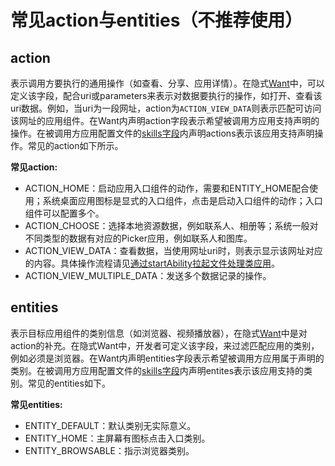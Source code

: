 # 常见action与entities（不推荐使用）

## action

表示调用方要执行的通用操作（如查看、分享、应用详情）。在隐式[Want](../../../API_Reference/source_zh_cn/apis/AbilityKit/cj-apis-ability.md#class-want)中，可以定义该字段，配合uri或parameters来表示对数据要执行的操作，如打开、查看该uri数据。例如，当uri为一段网址，action为`ACTION_VIEW_DATA`则表示匹配可访问该网址的应用组件。在Want内声明action字段表示希望被调用方应用支持声明的操作。在被调用方应用配置文件的[skills字段](../cj-start/basic-knowledge/module-configuration-file.md#skills标签)内声明actions表示该应用支持声明操作。常见的action如下所示。

**常见action:**

- ACTION_HOME：启动应用入口组件的动作，需要和ENTITY_HOME配合使用；系统桌面应用图标是显式的入口组件，点击是启动入口组件的动作；入口组件可以配置多个。
- ACTION_CHOOSE：选择本地资源数据，例如联系人、相册等；系统一般对不同类型的数据有对应的Picker应用，例如联系人和图库。
- ACTION_VIEW_DATA：查看数据，当使用网址uri时，则表示显示该网址对应的内容。具体操作流程请见[通过startAbility拉起文件处理类应用](./cj-file-processing-apps-startup.md)。
- ACTION_VIEW_MULTIPLE_DATA：发送多个数据记录的操作。

## entities

表示目标应用组件的类别信息（如浏览器、视频播放器），在隐式[Want](../../../API_Reference/source_zh_cn/apis/AbilityKit/cj-apis-ability.md#class-want)中是对action的补充。在隐式Want中，开发者可定义该字段，来过滤匹配应用的类别，例如必须是浏览器。在Want内声明entities字段表示希望被调用方应用属于声明的类别。在被调用方应用配置文件的[skills字段](../cj-start/basic-knowledge/module-configuration-file.md#skills标签)内声明entites表示该应用支持的类别。常见的entities如下。

**常见entities:**

- ENTITY_DEFAULT：默认类别无实际意义。
- ENTITY_HOME：主屏幕有图标点击入口类别。
- ENTITY_BROWSABLE：指示浏览器类别。
